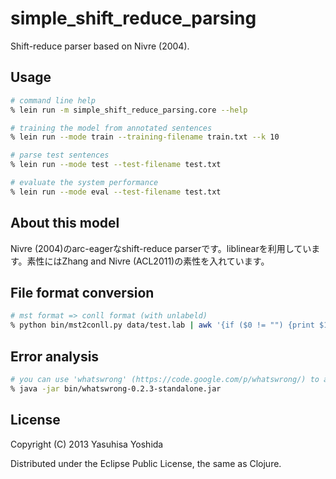 # simple_shift_reduce_parsing

Shift-reduce parser based on Nivre (2004).

## Usage

```sh
# command line help
% lein run -m simple_shift_reduce_parsing.core --help

# training the model from annotated sentences
% lein run --mode train --training-filename train.txt --k 10

# parse test sentences
% lein run --mode test --test-filename test.txt

# evaluate the system performance
% lein run --mode eval --test-filename test.txt
```

## About this model
Nivre (2004)のarc-eagerなshift-reduce parserです。liblinearを利用しています。素性にはZhang and Nivre (ACL2011)の素性を入れています。

## File format conversion

```sh
# mst format => conll format (with unlabeld)
% python bin/mst2conll.py data/test.lab | awk '{if ($0 != "") {print $1"\t"$2"\t"$3"\t"$4"\t"$5"\t"$6"\t"$7"\t_"} else {print}}' > gold.txt
```

## Error analysis

```sh
# you can use 'whatswrong' (https://code.google.com/p/whatswrong/) to analyze the parsing errors
% java -jar bin/whatswrong-0.2.3-standalone.jar
```

## License

Copyright (C) 2013 Yasuhisa Yoshida

Distributed under the Eclipse Public License, the same as Clojure.
